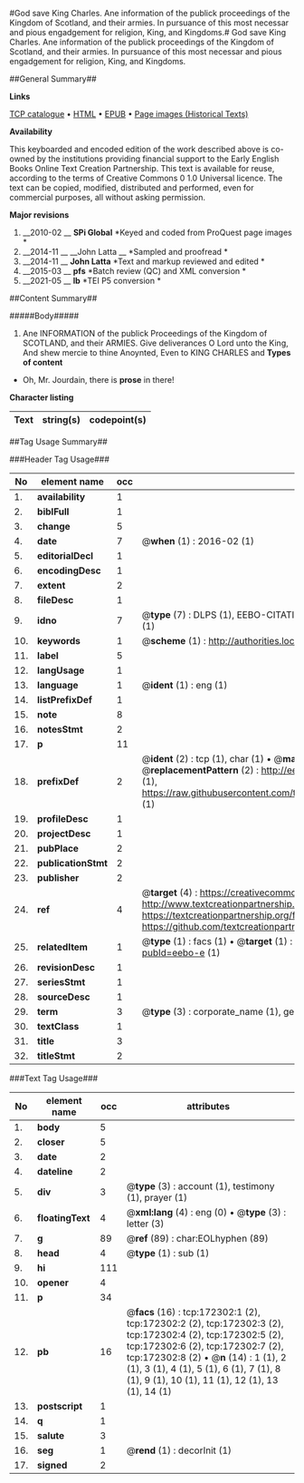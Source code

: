 #God save King Charles. Ane information of the publick proceedings of the Kingdom of Scotland, and their armies. In pursuance of this most necessar and pious engadgement for religion, King, and Kingdoms.#
God save King Charles. Ane information of the publick proceedings of the Kingdom of Scotland, and their armies. In pursuance of this most necessar and pious engadgement for religion, King, and Kingdoms.

##General Summary##

**Links**

[TCP catalogue](http://www.ota.ox.ac.uk/tcp/)  • 
[HTML](http://tei.it.ox.ac.uk/tcp/Texts-HTML/free/A87/A87262.html)  • 
[EPUB](http://tei.it.ox.ac.uk/tcp/Texts-EPUB/free/A87/A87262.epub) • 
[Page images (Historical Texts)](https://historicaltexts.jisc.ac.uk/eebo-45578379e)

**Availability**

This keyboarded and encoded edition of the work described above is co-owned by the
    institutions providing financial support to the Early English Books Online Text Creation
    Partnership. This text is available for reuse, according to the terms of  Creative Commons 0 1.0 Universal
    licence. The text can be copied, modified, distributed and performed, even for commercial
    purposes, all without asking permission.

**Major revisions**

1. __2010-02 __ __SPi Global__ *Keyed and coded from ProQuest page images *
1. __2014-11 __ __John Latta __ *Sampled and proofread *
1. __2014-11 __ __John Latta__ *Text and markup reviewed and edited *
1. __2015-03 __ __pfs__ *Batch review (QC) and XML conversion *
1. __2021-05 __ __lb__ *TEI P5 conversion *

##Content Summary##

#####Body#####

1. Ane INFORMATION of the publick Proceedings of the Kingdom of SCOTLAND, and their ARMIES.
Give deliverances O Lord unto the King, And shew mercie to thine Anoynted, Even to KING CHARLES and 
**Types of content**

  * Oh, Mr. Jourdain, there is **prose** in there!

**Character listing**


|Text|string(s)|codepoint(s)|
|---|---|---|

##Tag Usage Summary##

###Header Tag Usage###

|No|element name|occ|attributes|
|---|---|---|---|
|1.|__availability__|1||
|2.|__biblFull__|1||
|3.|__change__|5||
|4.|__date__|7| @__when__ (1) : 2016-02 (1)|
|5.|__editorialDecl__|1||
|6.|__encodingDesc__|1||
|7.|__extent__|2||
|8.|__fileDesc__|1||
|9.|__idno__|7| @__type__ (7) : DLPS (1), EEBO-CITATION (1), VID (1), EEBO-PROQUEST (1), STC (2), OCLC (1)|
|10.|__keywords__|1| @__scheme__ (1) : http://authorities.loc.gov/ (1)|
|11.|__label__|5||
|12.|__langUsage__|1||
|13.|__language__|1| @__ident__ (1) : eng (1)|
|14.|__listPrefixDef__|1||
|15.|__note__|8||
|16.|__notesStmt__|2||
|17.|__p__|11||
|18.|__prefixDef__|2| @__ident__ (2) : tcp (1), char (1)  •  @__matchPattern__ (2) : ([0-9\-]+):([0-9IVX]+) (1), (.+) (1)  •  @__replacementPattern__ (2) : http://eebo.chadwyck.com/downloadtiff?vid=$1&page=$2 (1), https://raw.githubusercontent.com/textcreationpartnership/Texts/master/tcpchars.xml#$1 (1)|
|19.|__profileDesc__|1||
|20.|__projectDesc__|1||
|21.|__pubPlace__|2||
|22.|__publicationStmt__|2||
|23.|__publisher__|2||
|24.|__ref__|4| @__target__ (4) : https://creativecommons.org/publicdomain/zero/1.0/ (1), http://www.textcreationpartnership.org/docs/. (1), https://textcreationpartnership.org/faq/#faq05 (1), https://github.com/textcreationpartnership (1)|
|25.|__relatedItem__|1| @__type__ (1) : facs (1)  •  @__target__ (1) : https://data.historicaltexts.jisc.ac.uk/view?pubId=eebo-e (1)|
|26.|__revisionDesc__|1||
|27.|__seriesStmt__|1||
|28.|__sourceDesc__|1||
|29.|__term__|3| @__type__ (3) : corporate_name (1), geographic_name (2)|
|30.|__textClass__|1||
|31.|__title__|3||
|32.|__titleStmt__|2||


###Text Tag Usage###

|No|element name|occ|attributes|
|---|---|---|---|
|1.|__body__|5||
|2.|__closer__|5||
|3.|__date__|2||
|4.|__dateline__|2||
|5.|__div__|3| @__type__ (3) : account (1), testimony (1), prayer (1)|
|6.|__floatingText__|4| @__xml:lang__ (4) : eng (0)  •  @__type__ (3) : letter (3)|
|7.|__g__|89| @__ref__ (89) : char:EOLhyphen (89)|
|8.|__head__|4| @__type__ (1) : sub (1)|
|9.|__hi__|111||
|10.|__opener__|4||
|11.|__p__|34||
|12.|__pb__|16| @__facs__ (16) : tcp:172302:1 (2), tcp:172302:2 (2), tcp:172302:3 (2), tcp:172302:4 (2), tcp:172302:5 (2), tcp:172302:6 (2), tcp:172302:7 (2), tcp:172302:8 (2)  •  @__n__ (14) : 1 (1), 2 (1), 3 (1), 4 (1), 5 (1), 6 (1), 7 (1), 8 (1), 9 (1), 10 (1), 11 (1), 12 (1), 13 (1), 14 (1)|
|13.|__postscript__|1||
|14.|__q__|1||
|15.|__salute__|3||
|16.|__seg__|1| @__rend__ (1) : decorInit (1)|
|17.|__signed__|2||
